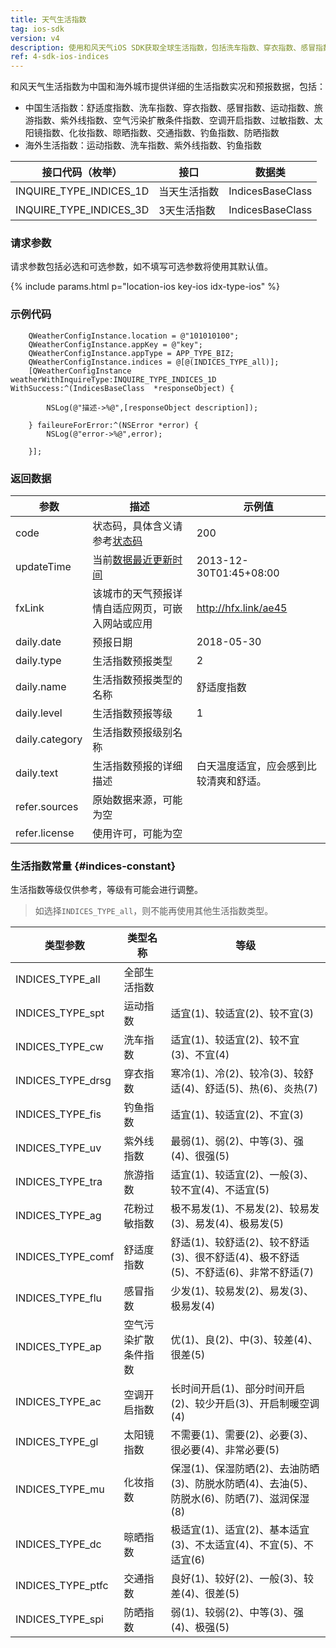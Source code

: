 ```yaml
---
title: 天气生活指数
tag: ios-sdk
version: v4
description: 使用和风天气iOS SDK获取全球生活指数，包括洗车指数、穿衣指数、感冒指数、过敏指数、紫外线指数、钓鱼指数等数据，支持全国4000+个市县区和海外15万个城市天气预报。
ref: 4-sdk-ios-indices
---
```


和风天气生活指数为中国和海外城市提供详细的生活指数实况和预报数据，包括：

- 中国生活指数：舒适度指数、洗车指数、穿衣指数、感冒指数、运动指数、旅游指数、紫外线指数、空气污染扩散条件指数、空调开启指数、过敏指数、太阳镜指数、化妆指数、晾晒指数、交通指数、钓鱼指数、防晒指数
- 海外生活指数：运动指数、洗车指数、紫外线指数、钓鱼指数

| 接口代码（枚举）        | 接口         | 数据类           |
| ----------------------- | ------------ | ---------------- |
| INQUIRE_TYPE_INDICES_1D | 当天生活指数 | IndicesBaseClass |
| INQUIRE_TYPE_INDICES_3D | 3天生活指数  | IndicesBaseClass |

### 请求参数

请求参数包括必选和可选参数，如不填写可选参数将使用其默认值。

{% include params.html p="location-ios key-ios idx-type-ios" %}

### 示例代码

```objc
    QWeatherConfigInstance.location = @"101010100";
    QWeatherConfigInstance.appKey = @"key";
    QWeatherConfigInstance.appType = APP_TYPE_BIZ;
    QWeatherConfigInstance.indices = @[@(INDICES_TYPE_all)];
    [QWeatherConfigInstance weatherWithInquireType:INQUIRE_TYPE_INDICES_1D WithSuccess:^(IndicesBaseClass  *responseObject) {
        
        NSLog(@"描述->%@",[responseObject description]);
        
    } faileureForError:^(NSError *error) {
        NSLog(@"error->%@",error);
        
    }];
```
### 返回数据

| 参数           | 描述                                                               | 示例值                                 |
| -------------- | ------------------------------------------------------------------ | -------------------------------------- |
| code           | 状态码，具体含义请参考[状态码](/docs/start/status-code/)            | 200                                    |
| updateTime     | 当前[数据最近更新时间](/docs/start/glossary#update-time) | 2013-12-30T01:45+08:00                 |
| fxLink         | 该城市的天气预报详情自适应网页，可嵌入网站或应用                   | http://hfx.link/ae45                   |
| daily.date     | 预报日期                                                           | 2018-05-30                             |
| daily.type     | 生活指数预报类型                                                   | 2                                      |
| daily.name     | 生活指数预报类型的名称                                             | 舒适度指数                             |
| daily.level    | 生活指数预报等级                                                   | 1                                      |
| daily.category | 生活指数预报级别名称                                               |                                        |
| daily.text     | 生活指数预报的详细描述                                             | 白天温度适宜，应会感到比较清爽和舒适。 |
| refer.sources  | 原始数据来源，可能为空                                             |                                        |
| refer.license  | 使用许可，可能为空                                                 |                                        |

### 生活指数常量 {#indices-constant}

生活指数等级仅供参考，等级有可能会进行调整。

> 如选择`INDICES_TYPE_all`，则不能再使用其他生活指数类型。

| 类型参数          | 类型名称             | 等级                                                                                       |
| ----------------- | -------------------- | ------------------------------------------------------------------------------------------ |
| INDICES_TYPE_all  | 全部生活指数         |                                                                                            |
| INDICES_TYPE_spt  | 运动指数             | 适宜(1)、较适宜(2)、较不宜(3)                                                              |
| INDICES_TYPE_cw   | 洗车指数             | 适宜(1)、较适宜(2)、较不宜(3)、不宜(4)                                                     |
| INDICES_TYPE_drsg | 穿衣指数             | 寒冷(1)、冷(2)、较冷(3)、较舒适(4)、舒适(5)、热(6)、炎热(7)                                |
| INDICES_TYPE_fis  | 钓鱼指数             | 适宜(1)、较适宜(2)、不宜(3)                                                                |
| INDICES_TYPE_uv   | 紫外线指数           | 最弱(1)、弱(2)、中等(3)、强(4)、很强(5)                                                    |
| INDICES_TYPE_tra  | 旅游指数             | 适宜(1)、较适宜(2)、一般(3)、较不宜(4)、不适宜(5)                                          |
| INDICES_TYPE_ag   | 花粉过敏指数         | 极不易发(1)、不易发(2)、较易发(3)、易发(4)、极易发(5)                                      |
| INDICES_TYPE_comf | 舒适度指数           | 舒适(1)、较舒适(2)、较不舒适(3)、很不舒适(4)、极不舒适(5)、不舒适(6)、非常不舒适(7)        |
| INDICES_TYPE_flu  | 感冒指数             | 少发(1)、较易发(2)、易发(3)、极易发(4)                                                     |
| INDICES_TYPE_ap   | 空气污染扩散条件指数 | 优(1)、良(2)、中(3)、较差(4)、很差(5)                                                      |
| INDICES_TYPE_ac   | 空调开启指数         | 长时间开启(1)、部分时间开启(2)、较少开启(3)、开启制暖空调(4)                               |
| INDICES_TYPE_gl   | 太阳镜指数           | 不需要(1)、需要(2)、必要(3)、很必要(4)、非常必要(5)                                        |
| INDICES_TYPE_mu   | 化妆指数             | 保湿(1)、保湿防晒(2)、去油防晒(3)、防脱水防晒(4)、去油(5)、防脱水(6)、防晒(7)、滋润保湿(8) |
| INDICES_TYPE_dc   | 晾晒指数             | 极适宜(1)、适宜(2)、基本适宜(3)、不太适宜(4)、不宜(5)、不适宜(6)                           |
| INDICES_TYPE_ptfc | 交通指数             | 良好(1)、较好(2)、一般(3)、较差(4)、很差(5)                                                |
| INDICES_TYPE_spi  | 防晒指数             | 弱(1)、较弱(2)、中等(3)、强(4)、极强(5)                                                    |

